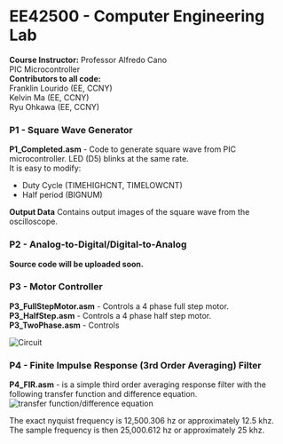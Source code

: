 # EE42500 - Computer Engineering Lab    
**Course Instructor:** Professor Alfredo Cano  
PIC Microcontroller  
**Contributors to all code:**    
Franklin Lourido (EE, CCNY)  
Kelvin Ma (EE, CCNY)  
Ryu Ohkawa (EE, CCNY)  
  
### P1 - Square Wave Generator
**P1_Completed.asm** - Code to generate square wave from PIC microcontroller. LED (D5) blinks at the same rate.  
It is easy to modify: 
- Duty Cycle (TIMEHIGHCNT, TIMELOWCNT)
- Half period (BIGNUM)  

**Output Data** Contains output images of the square wave from the oscilloscope. 
  
### P2 - Analog-to-Digital/Digital-to-Analog  
**Source code will be uploaded soon.**

### P3 - Motor Controller
**P3_FullStepMotor.asm** - Controls a 4 phase full step motor.  
**P3_HalfStep.asm** - Controls a 4 phase half step motor.  
**P3_TwoPhase.asm** - Controls    
  
  ![Circuit](https://i.imgur.com/39GFqOA.jpg)  

### P4 - Finite Impulse Response (3rd Order Averaging) Filter   
**P4_FIR.asm** - is a simple third order averaging response filter with the following transfer function and difference equation.     
![transfer function/difference equation](https://i.imgur.com/4nwmSHN.png)  

The exact nyquist frequency is 12,500.306 hz or approximately 12.5 khz.  
The sample frequency is then 25,000.612 hz or approximately 25 khz.  

